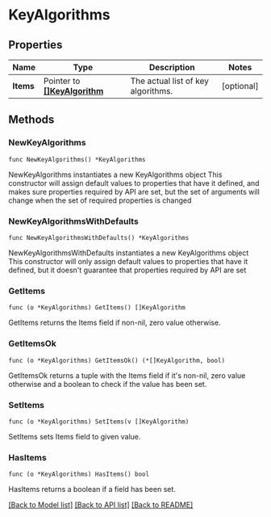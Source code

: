 # KeyAlgorithms

## Properties

Name | Type | Description | Notes
------------ | ------------- | ------------- | -------------
**Items** | Pointer to [**[]KeyAlgorithm**](KeyAlgorithm.md) | The actual list of key algorithms. | [optional] 

## Methods

### NewKeyAlgorithms

`func NewKeyAlgorithms() *KeyAlgorithms`

NewKeyAlgorithms instantiates a new KeyAlgorithms object
This constructor will assign default values to properties that have it defined,
and makes sure properties required by API are set, but the set of arguments
will change when the set of required properties is changed

### NewKeyAlgorithmsWithDefaults

`func NewKeyAlgorithmsWithDefaults() *KeyAlgorithms`

NewKeyAlgorithmsWithDefaults instantiates a new KeyAlgorithms object
This constructor will only assign default values to properties that have it defined,
but it doesn't guarantee that properties required by API are set

### GetItems

`func (o *KeyAlgorithms) GetItems() []KeyAlgorithm`

GetItems returns the Items field if non-nil, zero value otherwise.

### GetItemsOk

`func (o *KeyAlgorithms) GetItemsOk() (*[]KeyAlgorithm, bool)`

GetItemsOk returns a tuple with the Items field if it's non-nil, zero value otherwise
and a boolean to check if the value has been set.

### SetItems

`func (o *KeyAlgorithms) SetItems(v []KeyAlgorithm)`

SetItems sets Items field to given value.

### HasItems

`func (o *KeyAlgorithms) HasItems() bool`

HasItems returns a boolean if a field has been set.


[[Back to Model list]](../README.md#documentation-for-models) [[Back to API list]](../README.md#documentation-for-api-endpoints) [[Back to README]](../README.md)


